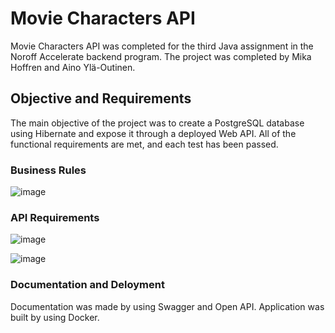 # Movie Characters API

Movie Characters API was completed for the third Java assignment in the Noroff Accelerate backend program. 
The project was completed by Mika Hoffren and Aino Ylä-Outinen. 

## Objective and Requirements

The main objective of the project was to create a PostgreSQL database using Hibernate and expose it through a deployed Web API.
All of the functional requirements are met, and each test has been passed.

### Business Rules

![image](https://user-images.githubusercontent.com/89412182/222429685-60d36f57-6343-493b-83c5-bde5e2644dbb.png)

### API Requirements

![image](https://user-images.githubusercontent.com/89412182/222429817-79278628-e604-4934-b231-3e1519fe7ad0.png)

![image](https://user-images.githubusercontent.com/89412182/222429871-29fff9a7-925c-413f-96ab-9f57194b677b.png)

### Documentation and Deloyment

Documentation was made by using Swagger and Open API. Application was built by using Docker.







